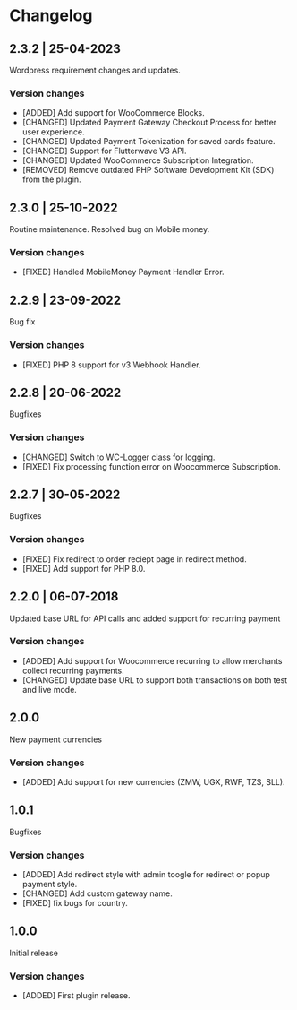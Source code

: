 # Changelog

## 2.3.2 | 25-04-2023
Wordpress requirement changes and updates.
### Version changes
- [ADDED] Add support for WooCommerce Blocks.
- [CHANGED] Updated Payment Gateway Checkout Process for better user experience.
- [CHANGED] Updated Payment Tokenization for saved cards feature.
- [CHANGED] Support for Flutterwave V3 API.
- [CHANGED] Updated WooCommerce Subscription Integration.
- [REMOVED] Remove outdated PHP Software Development Kit (SDK) from the plugin.


## 2.3.0 | 25-10-2022
Routine maintenance. Resolved bug on Mobile money.
### Version changes
- [FIXED] Handled MobileMoney Payment Handler Error.


## 2.2.9 | 23-09-2022
Bug fix
### Version changes
- [FIXED] PHP 8 support for v3 Webhook Handler.


## 2.2.8 | 20-06-2022
Bugfixes
### Version changes
- [CHANGED] Switch to WC-Logger class for logging.
- [FIXED] Fix processing function error on Woocommerce Subscription.


## 2.2.7 | 30-05-2022
Bugfixes
### Version changes
- [FIXED] Fix redirect to order reciept page in redirect method.
- [FIXED] Add support for PHP 8.0.



## 2.2.0 | 06-07-2018
Updated base URL for API calls and added support for recurring payment
### Version changes
- [ADDED] Add support for Woocommerce recurring to allow merchants collect recurring payments.
- [CHANGED] Update base URL to support both transactions on both test and live mode.



## 2.0.0
New payment currencies
### Version changes
- [ADDED] Add support for new currencies (ZMW, UGX, RWF, TZS, SLL).



## 1.0.1
Bugfixes
### Version changes
- [ADDED] Add redirect style with admin toogle for redirect or popup payment style.
- [CHANGED] Add custom gateway name.
- [FIXED] fix bugs for country.


## 1.0.0
Initial release
### Version changes
- [ADDED] First plugin release.
